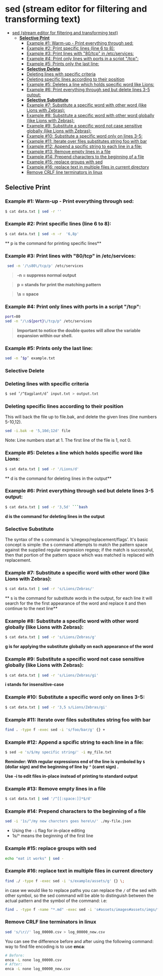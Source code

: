 # sed (stream editor for filtering and transforming text)

<!--ts-->
- [sed (stream editor for filtering and transforming text)](#sed-stream-editor-for-filtering-and-transforming-text)
  - [**Selective Print**](#selective-print)
    - [Example #1: Warm-up - Print everything through sed:](#example-1-warm-up---print-everything-through-sed)
    - [Example #2: Print specific lines (line 6 to 8):](#example-2-print-specific-lines-line-6-to-8)
    - [Example #3: Print lines with "80/tcp" in /etc/services:](#example-3-print-lines-with-80tcp-in-etcservices)
    - [Example #4: Print only lines with ports in a script "/tcp":](#example-4-print-only-lines-with-ports-in-a-script-tcp)
    - [Example #5: Prints only the last line:](#example-5-prints-only-the-last-line)
    - [**Selective Delete**](#selective-delete)
    - [Deleting lines with specific criteria](#deleting-lines-with-specific-criteria)
    - [Deleting specific lines according to their position](#deleting-specific-lines-according-to-their-position)
    - [Example #5: Deletes a line which holds specific word like Lions:](#example-5-deletes-a-line-which-holds-specific-word-like-lions)
    - [Example #6: Print everything through sed but delete lines 3-5 output:](#example-6-print-everything-through-sed-but-delete-lines-3-5-output)
    - [**Selective Substitute**](#selective-substitute)
    - [Example #7: Substitute a specific word with other word (like Lions with Zebras):](#example-7-substitute-a-specific-word-with-other-word-like-lions-with-zebras)
    - [Example #8: Substitute a specific word with other word globally (like Lions with Zebras):](#example-8-substitute-a-specific-word-with-other-word-globally-like-lions-with-zebras)
    - [Example #9: Substitute a specific word not case sensitive globally (like Lions with Zebras):](#example-9-substitute-a-specific-word-not-case-sensitive-globally-like-lions-with-zebras)
    - [Example #10: Substitute a specific word only on lines 3-5:](#example-10-substitute-a-specific-word-only-on-lines-3-5)
    - [Example #11: Iterate over files substitutes string foo with bar](#example-11-iterate-over-files-substitutes-string-foo-with-bar)
    - [Example #12: Append a spcific string to each line in a file:](#example-12-append-a-spcific-string-to-each-line-in-a-file)
    - [Example #13: Remove empty lines in a file](#example-13-remove-empty-lines-in-a-file)
    - [Example #14: Prepend characters to the beginning of a file](#example-14-prepend-characters-to-the-beginning-of-a-file)
    - [Example #15: replace groups with sed](#example-15-replace-groups-with-sed)
    - [Example #16: replace text in multiple files in current directory](#example-16-replace-text-in-multiple-files-in-current-directory)
    - [Remove CRLF line terminators in linux](#remove-crlf-line-terminators-in-linux)

<!-- Created by https://github.com/ekalinin/github-markdown-toc -->
<!-- Added by: gil_diy, at: Sun 13 Nov 2022 00:30:18 IST -->

<!--te-->



## **Selective Print**

### Example #1: Warm-up - Print everything through sed:
```bash
$ cat data.txt | sed -r ''
```

### Example #2: Print specific lines (line 6 to 8):
```bash
$ cat data.txt | sed -n -r  '6,8p'
```
** p is the command for printing specific lines**

### Example #3: Print lines with "80/tcp" in /etc/services:

```bash
 sed -n '/\s80\/tcp/p' /etc/services
```

>**-n = suppress normal output&nbsp;**

>**p = stands for print the matching pattern&nbsp;**

>**\s  = space&nbsp;**


### Example #4: Print only lines with ports in a script "/tcp":

```bash
port=80
sed -n "/\s${port}\/tcp/p" /etc/services
```

 > **Important to notice the double quotes will allow the variable expansion within our shell.**



### Example #5: Prints only the last line:
```bash
sed -n ’$p’ example.txt
```

### **Selective Delete**

### Deleting lines with specific criteria

```bash
$ sed ’/^Eagplant/d’ input.txt > output.txt
```

### Deleting specific lines according to their position

This will back the file up to file.bak, and delete the given lines (line numbers 5-10,12).

```bash
sed -i.bak -e '5,10d;12d' file
```

Note: Line numbers start at 1. The first line of the file is 1, not 0.

### Example #5: Deletes a line which holds specific word like Lions:
```bash
$ cat data.txt | sed -r '/Lions/d'
```
** d is the command for deleting lines in the output**

### Example #6: Print everything through sed but delete lines 3-5 output:
```bash
$ cat data.txt | sed -r '3,5d' ```bash
```


**d is the command for deleting lines in the output**
### **Selective Substitute**


The syntax of the s command is ‘s/regexp/replacement/flags’.
It's basic concept is simple: the s command attempts to match the pattern space against the supplied regular expression regexp; if the match is successful, then that portion of the    pattern space which was matched is replaced with replacement.


### Example #7: Substitute a specific word with other word (like Lions with Zebras):
```bash
$ cat data.txt | sed -r 's/Lions/Zebras/'
```
** s is the command for substitute words in the output,
for each line it will search for the the first appearance of the word and replace it and then continue to the next line**

### Example #8: Substitute a specific word with other word globally (like Lions with Zebras):

```bash
$ cat data.txt | sed -r 's/Lions/Zebras/g'
```

**g is for applying the substitute globally on each appearance of the word**

### Example #9: Substitute a specific word not case sensitive globally (like Lions with Zebras):

```bash
$ cat data.txt | sed -r 's/Lions/Zebras/gi'
```

**i stands for insensitive-case**


### Example #10: Substitute a specific word only on lines 3-5:

```bash
$ cat data.txt | sed -r '3,5 s/Lions/Zebras/gi'
```

### Example #11: Iterate over files substitutes string foo with bar

```bash
find . -type f -exec sed -i 's/foo/bar/g' {} +
```

### Example #12: Append a spcific string to each line in a file:

```bash
$ sed -e 's/$/my specific string/' -i my_file.txt
```

**Reminder: With regular expressions end of the line is symboled by `$` (dollar sign) and the beginning of line by `^` (caret sign)   .**


**Use -i to edit files in-place instead of printing to standard output**

### Example #13: Remove empty lines in a file

```bash
$ cat data.txt | sed '/^[[:space:]]*$/d'
```
### Example #14: Prepend characters to the beginning of a file

```bash
sed -i '1s/^/my new charcters goes here\n/' ./my-file.json
```

* Using the `-i` flag for in-place editing
* 1s/^ means the beginning of the first line

### Example #15: replace groups with sed

```bash
echo "eat it works" | sed -
```

### Example #16: replace text in multiple files in current directory

```bash
find ./ -type f -exec sed -i 's/example/assets/g' {} \;
```

in case we would like to replace paths you can replace the `/` of the sed with other symbol,
so the sed command will be able to  distinguish between the actual pattern and the symbol of the command:
i.e:
```bash
find . -type f -name "*.md" -exec sed -i 's#assets/images#assets/imgs/for_posts#g' {} \;
```

### Remove CRLF line terminators in linux

```bash
sed 's/\r//' log_00000.csv > log_00000_new.csv
```

You can see the difference before and after using the following command:
way to find file encoding is to use **enca**:

```bash
# Before:
enca -L none log_00000.csv 
# After:
enca -L none log_00000_new.csv
```
